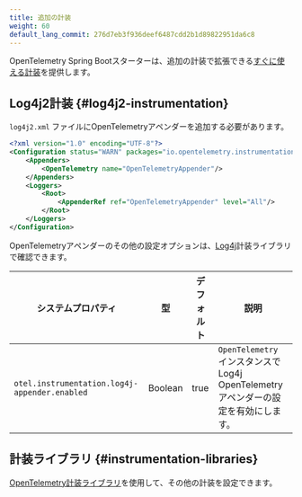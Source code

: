 ```yaml
---
title: 追加の計装
weight: 60
default_lang_commit: 276d7eb3f936deef6487cdd2b1d89822951da6c8
---
```


OpenTelemetry Spring Bootスターターは、追加の計装で拡張できる[すぐに使える計装](../out-of-the-box-instrumentation)を提供します。

## Log4j2計装 {#log4j2-instrumentation}

`log4j2.xml` ファイルにOpenTelemetryアペンダーを追加する必要があります。

```xml
<?xml version="1.0" encoding="UTF-8"?>
<Configuration status="WARN" packages="io.opentelemetry.instrumentation.log4j.appender.v2_17">
    <Appenders>
        <OpenTelemetry name="OpenTelemetryAppender"/>
    </Appenders>
    <Loggers>
        <Root>
            <AppenderRef ref="OpenTelemetryAppender" level="All"/>
        </Root>
    </Loggers>
</Configuration>
```

OpenTelemetryアペンダーのその他の設定オプションは、[Log4j](https://github.com/open-telemetry/opentelemetry-java-instrumentation/blob/main/instrumentation/log4j/log4j-appender-2.17/library/README.md)計装ライブラリで確認できます。

| システムプロパティ                            | 型      | デフォルト | 説明                                                                                |
| --------------------------------------------- | ------- | ---------- | ----------------------------------------------------------------------------------- |
| `otel.instrumentation.log4j-appender.enabled` | Boolean | true       | `OpenTelemetry` インスタンスでLog4j OpenTelemetryアペンダーの設定を有効にします。 |

## 計装ライブラリ {#instrumentation-libraries}

[OpenTelemetry計装ライブラリ](https://github.com/open-telemetry/opentelemetry-java-instrumentation/blob/main/docs/supported-libraries.md#libraries--frameworks)を使用して、その他の計装を設定できます。
